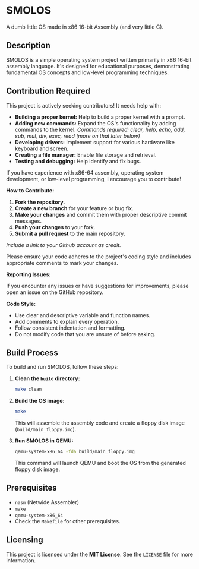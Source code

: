 # SMOLOS

A dumb little OS made in x86 16-bit Assembly (and very little C).

## Description

SMOLOS is a simple operating system project written primarily in x86 16-bit assembly language. It's designed for educational purposes, demonstrating fundamental OS concepts and low-level programming techniques.

## Contribution Required

This project is actively seeking contributors! It needs help with:

* **Building a proper kernel:** Help to build a proper kernel with a prompt.
* **Adding new commands:** Expand the OS's functionality by adding commands to the kernel. *Commands required: clear, help, echo, add, sub, mul, div, exec, read (more on that later below)*
* **Developing drivers:** Implement support for various hardware like keyboard and screen.
* **Creating a file manager:** Enable file storage and retrieval.
* **Testing and debugging:** Help identify and fix bugs.

If you have experience with x86-64 assembly, operating system development, or low-level programming, I encourage you to contribute!

**How to Contribute:**

1.  **Fork the repository.**
2.  **Create a new branch** for your feature or bug fix.
3.  **Make your changes** and commit them with proper descriptive commit messages.
4.  **Push your changes** to your fork.
5.  **Submit a pull request** to the main repository.

*Include a link to your Github account as credit.*

Please ensure your code adheres to the project's coding style and includes appropriate comments to mark your changes.

**Reporting Issues:**

If you encounter any issues or have suggestions for improvements, please open an issue on the GitHub repository.

**Code Style:**

* Use clear and descriptive variable and function names.
* Add comments to explain every operation.
* Follow consistent indentation and formatting.
* Do not modify code that you are unsure of before asking.


## Build Process

To build and run SMOLOS, follow these steps:

1.  **Clean the `build` directory:**

    ```bash
    make clean
    ```

2.  **Build the OS image:**

    ```bash
    make
    ```

    This will assemble the assembly code and create a floppy disk image (`build/main_floppy.img`).

3.  **Run SMOLOS in QEMU:**

    ```bash
    qemu-system-x86_64 -fda build/main_floppy.img
    ```

    This command will launch QEMU and boot the OS from the generated floppy disk image.

## Prerequisites

* `nasm` (Netwide Assembler)
* `make`
* `qemu-system-x86_64`
* Check the `Makefile` for other prerequisites.

## Licensing

This project is licensed under the **MIT License**. See the `LICENSE` file for more information.
